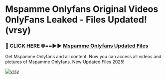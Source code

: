 # Mspamme Onlyfans Original Videos 0nlyFans Leaked - Files Updated! (vrsy)

<h3>🔴 CLICK HERE 🌐==►► <a href="https://tinyurl.com/2m67pmp6" rel="nofollow">Mspamme Onlyfans Updated Files</a></h3>

Get Mspamme Onlyfans and all content. Now you can access all videos and pictures of Mspamme Onlyfans. New Updated Files 2025!

[![vrsy](https://i.imgur.com/H4QAA4z.gif)](https://tinyurl.com/2m67pmp6)